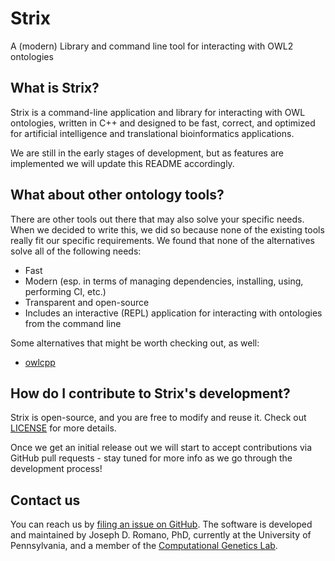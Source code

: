 # Strix
A (modern) Library and command line tool for interacting with OWL2 ontologies

## What is Strix?

Strix is a command-line application and library for interacting with OWL ontologies, written in C++ and designed to be fast, correct, and optimized for artificial intelligence and translational bioinformatics applications.

We are still in the early stages of development, but as features are implemented we will update this README accordingly.

## What about other ontology tools?

There are other tools out there that may also solve your specific needs. When we decided to write this, we did so because none of the existing tools really fit our specific requirements. We found that none of the alternatives solve all of the following needs:

- Fast
- Modern (esp. in terms of managing dependencies, installing, using, performing CI, etc.)
- Transparent and open-source
- Includes an interactive (REPL) application for interacting with ontologies from the command line

Some alternatives that might be worth checking out, as well:

- [owlcpp](http://owl-cpp.sf.net/)

## How do I contribute to Strix's development?

Strix is open-source, and you are free to modify and reuse it. Check out [LICENSE](./LICENSE) for more details.

Once we get an initial release out we will start to accept contributions via GitHub pull requests - stay tuned for more info as we go through the development process!

## Contact us

You can reach us by [filing an issue on GitHub](https://github.com/jdromano2/strix/issues). The software is developed and maintained by Joseph D. Romano, PhD, currently at the University of Pennsylvania, and a member of the [Computational Genetics Lab](epistasis.org).